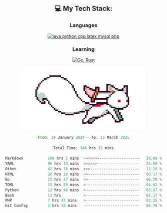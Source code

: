 
<div align="center">
<br>

## 💻 My Tech Stack:

### Languages

[![java python cpp latex mysql php](https://skillicons.dev/icons?i=java,python,cpp,latex,mysql,php)](https://skillicons.dev)

### Learning

[![Go, Rust](https://skillicons.dev/icons?i=go,rust)](https://skillicons.dev)

<center>

<img src="kyubey.gif" alt="Alt-Text" title="" >

</center>


<!--START_SECTION:waka-->

```rust
From: 19 January 2024 - To: 15 March 2025

Total Time: 346 hrs 35 mins

Markdown           100 hrs 5 mins  >>>>>>>------------------   28.88 %
YAML               86 hrs 13 mins  >>>>>>-------------------   24.88 %
Other              42 hrs 16 mins  >>>----------------------   12.20 %
HTML               28 hrs 19 mins  >>-----------------------   08.17 %
Go                 21 hrs 47 mins  >>-----------------------   06.29 %
TOML               15 hrs 59 mins  >------------------------   04.62 %
Python             13 hrs 46 mins  >------------------------   03.97 %
Bash               11 hrs          >------------------------   03.17 %
PHP                7 hrs 47 mins   >------------------------   02.25 %
Git Config         2 hrs 38 mins   -------------------------   00.76 %
```

<!--END_SECTION:waka-->
